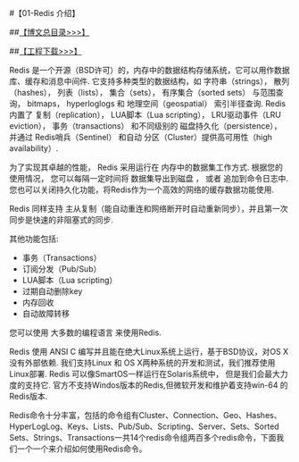 #【01-Redis 介绍】

##[【博文总目录>>>】](http://blog.csdn.net/derrantcm/article/details/73456550)

##[【工程下载>>>】](https://github.com/Wang-Jun-Chao/RedisLearning)

Redis 是一个开源（BSD许可）的，内存中的数据结构存储系统，它可以用作数据库、缓存和消息中间件. 它支持多种类型的数据结构，如 字符串（strings）， 散列（hashes）， 列表（lists）， 集合（sets）， 有序集合（sorted sets） 与范围查询， bitmaps， hyperloglogs 和 地理空间（geospatial） 索引半径查询. Redis 内置了 复制（replication）， LUA脚本（Lua scripting）， LRU驱动事件（LRU eviction）， 事务（transactions） 和不同级别的 磁盘持久化（persistence）， 并通过 Redis哨兵（Sentinel） 和自动 分区（Cluster）提供高可用性（high availability）.

为了实现其卓越的性能， Redis 采用运行在 内存中的数据集工作方式. 根据您的使用情况， 您可以每隔一定时间将 数据集导出到磁盘 ， 或者 追加到命令日志中. 您也可以关闭持久化功能，将Redis作为一个高效的网络的缓存数据功能使用.

Redis 同样支持 主从复制（能自动重连和网络断开时自动重新同步），并且第一次同步是快速的非阻塞式的同步.

其他功能包括:</font>

- 事务（Transactions）
- 订阅分发（Pub/Sub）
- LUA脚本（Lua scripting）
- 过期自动删除key
- 内存回收
- 自动故障转移

您可以使用 大多数的编程语言 来使用Redis.

Redis 使用 ANSI C 编写并且能在绝大Linux系统上运行，基于BSD协议，对OS X没有外部依赖. 我们支持Linux 和 OS X两种系统的开发和测试，我们推荐使用Linux部署. Redis 可以像SmartOS一样运行在Solaris系统中， 但是我们会最大力度的支持它. 官方不支持Windos版本的Redis,但微软开发和维护着支持win-64 的Redis版本.

Redis命令十分丰富，包括的命令组有Cluster、Connection、Geo、Hashes、HyperLogLog、Keys、Lists、Pub/Sub、Scripting、Server、Sets、Sorted Sets、Strings、Transactions一共14个redis命令组两百多个redis命令，下面我们一个一个来介绍如何使用Redis命令。</font>

